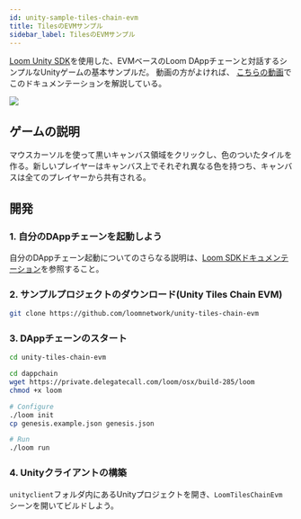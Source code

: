 ```yaml
---
id: unity-sample-tiles-chain-evm
title: TilesのEVMサンプル
sidebar_label: TilesのEVMサンプル
---
```

[Loom Unity SDK](https://github.com/loomnetwork/unity3d-sdk)を使用した、EVMベースのLoom DAppチェーンと対話するシンプルなUnityゲームの基本サンプルだ。 動画の方がよければ、 [こちらの動画](/developers/img/tiles-evm-walkthrough.mov)でこのドキュメンテーションを解説している。

![](https://camo.githubusercontent.com/9d49b0ce78d692e69d1dd571bc8d1aafe5b806a8/68747470733a2f2f647a776f6e73656d72697368372e636c6f756466726f6e742e6e65742f6974656d732f315232363044327030713370304d33693232304a2f53637265656e2532305265636f7264696e67253230323031382d30352d3232253230617425323031302e3233253230414d2e6769663f763d3961353539316139)

## ゲームの説明

マウスカーソルを使って黒いキャンバス領域をクリックし、色のついたタイルを作る。新しいプレイヤーはキャンバス上でそれぞれ異なる色を持つち、キャンバスは全てのプレイヤーから共有される。

## 開発

### 1. 自分のDAppチェーンを起動しよう

自分のDAppチェーン起動についてのさらなる説明は、[Loom SDKドキュメンテーション](https://loomx.io/developers/docs/en/prereqs.html)を参照すること。

### 2. サンプルプロジェクトのダウンロード(Unity Tiles Chain EVM)

```bash
git clone https://github.com/loomnetwork/unity-tiles-chain-evm
```

### 3. DAppチェーンのスタート

```bash
cd unity-tiles-chain-evm

cd dappchain
wget https://private.delegatecall.com/loom/osx/build-285/loom
chmod +x loom

# Configure
./loom init
cp genesis.example.json genesis.json

# Run
./loom run
```

### 4. Unityクライアントの構築

`unityclient`フォルダ内にあるUnityプロジェクトを開き、`LoomTilesChainEvm` シーンを開いてビルドしよう。